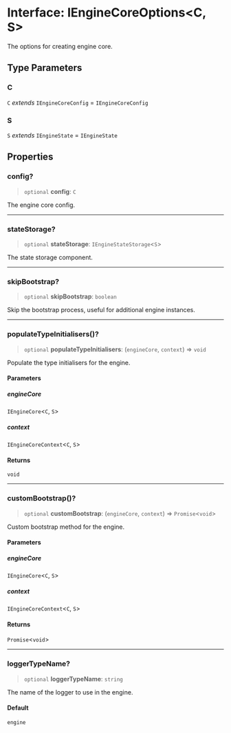 # Interface: IEngineCoreOptions\<C, S\>

The options for creating engine core.

## Type Parameters

### C

`C` *extends* `IEngineCoreConfig` = `IEngineCoreConfig`

### S

`S` *extends* `IEngineState` = `IEngineState`

## Properties

### config?

> `optional` **config**: `C`

The engine core config.

***

### stateStorage?

> `optional` **stateStorage**: `IEngineStateStorage`\<`S`\>

The state storage component.

***

### skipBootstrap?

> `optional` **skipBootstrap**: `boolean`

Skip the bootstrap process, useful for additional engine instances.

***

### populateTypeInitialisers()?

> `optional` **populateTypeInitialisers**: (`engineCore`, `context`) => `void`

Populate the type initialisers for the engine.

#### Parameters

##### engineCore

`IEngineCore`\<`C`, `S`\>

##### context

`IEngineCoreContext`\<`C`, `S`\>

#### Returns

`void`

***

### customBootstrap()?

> `optional` **customBootstrap**: (`engineCore`, `context`) => `Promise`\<`void`\>

Custom bootstrap method for the engine.

#### Parameters

##### engineCore

`IEngineCore`\<`C`, `S`\>

##### context

`IEngineCoreContext`\<`C`, `S`\>

#### Returns

`Promise`\<`void`\>

***

### loggerTypeName?

> `optional` **loggerTypeName**: `string`

The name of the logger to use in the engine.

#### Default

```ts
engine
```
